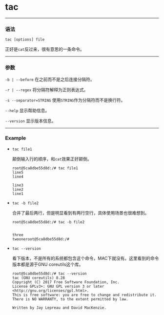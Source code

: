 tac
=====

***

### 语法

```
tac [options] file
```

正好是`cat`反过来，很有意思的一条命令。

***

### 参数

`-b | --before` 在之前而不是之后连接分隔符。

`-r | --regex`  将分隔符解释为正则表达式。

`-s --separator=STRING` 使用`STRING`作为分隔符而不是换行符。

`--help` 显示帮助信息。

`--version` 显示版本信息。

***

### Example

* `tac file1`

    颠倒输入行的顺序，和`cat`效果正好颠倒。

    ```
    root@5ca8dbe55d8d:/# tac file1
    line5
    line4

    line3
    line2
    line1
    ```

* `tac -b file2`

    合并了最后两行，但是明显看到有两行空行，具体使用场景也很难想到。

    ```
    root@5ca8dbe55d8d:/# tac -b file2


    three
    twooneroot@5ca8dbe55d8d:/#
    ```

* `tac --version`

    看下版本，不是所有的系统都包含这个命令，MAC下就没有。这里看到的命令版本都是源于GNU coreutils这个库。

    ```
    root@5ca8dbe55d8d:/# tac --version
    tac (GNU coreutils) 8.28
    Copyright (C) 2017 Free Software Foundation, Inc.
    License GPLv3+: GNU GPL version 3 or later <http://gnu.org/licenses/gpl.html>.
    This is free software: you are free to change and redistribute it.
    There is NO WARRANTY, to the extent permitted by law.

    Written by Jay Lepreau and David MacKenzie.
    ```
